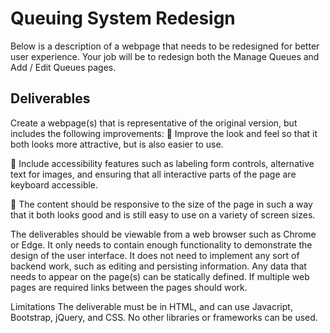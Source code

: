 # Queuing System Redesign

Below is a description of a webpage that needs to be redesigned for better user experience. Your job will be to redesign
both the Manage Queues and Add / Edit Queues pages.

## Deliverables
Create a webpage(s) that is representative of the original version, but includes the following improvements:
 Improve the look and feel so that it both looks more attractive, but is also easier to use.

 Include accessibility features such as labeling form controls, alternative text for images, and ensuring that all
interactive parts of the page are keyboard accessible.

 The content should be responsive to the size of the page in such a way that it both looks good and is still easy to
use on a variety of screen sizes.

The deliverables should be viewable from a web browser such as Chrome or Edge. It only needs to contain enough
functionality to demonstrate the design of the user interface. It does not need to implement any sort of backend work,
such as editing and persisting information. Any data that needs to appear on the page(s) can be statically defined. If
multiple web pages are required links between the pages should work.

Limitations
The deliverable must be in HTML, and can use Javacript, Bootstrap, jQuery, and CSS. No other libraries or frameworks
can be used.
